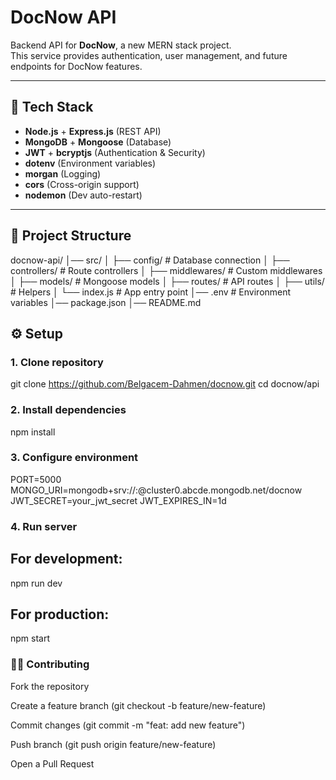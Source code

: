 # DocNow API

Backend API for **DocNow**, a new MERN stack project.  
This service provides authentication, user management, and future endpoints for DocNow features.

---

## 🚀 Tech Stack
- **Node.js** + **Express.js** (REST API)
- **MongoDB** + **Mongoose** (Database)
- **JWT** + **bcryptjs** (Authentication & Security)
- **dotenv** (Environment variables)
- **morgan** (Logging)
- **cors** (Cross-origin support)
- **nodemon** (Dev auto-restart)

---

## 📂 Project Structure
docnow-api/
│── src/
│ ├── config/ # Database connection
│ ├── controllers/ # Route controllers
│ ├── middlewares/ # Custom middlewares
│ ├── models/ # Mongoose models
│ ├── routes/ # API routes
│ ├── utils/ # Helpers
│ └── index.js # App entry point
│── .env # Environment variables
│── package.json
│── README.md


## ⚙️ Setup

### 1. Clone repository
git clone https://github.com/Belgacem-Dahmen/docnow.git
cd docnow/api


### 2. Install dependencies
npm install

### 3. Configure environment
PORT=5000
MONGO_URI=mongodb+srv://<username>:<password>@cluster0.abcde.mongodb.net/docnow
JWT_SECRET=your_jwt_secret
JWT_EXPIRES_IN=1d

### 4. Run server
## For development:

npm run dev


## For production:

npm start

### 👨‍💻 Contributing

Fork the repository

Create a feature branch (git checkout -b feature/new-feature)

Commit changes (git commit -m "feat: add new feature")

Push branch (git push origin feature/new-feature)

Open a Pull Request
